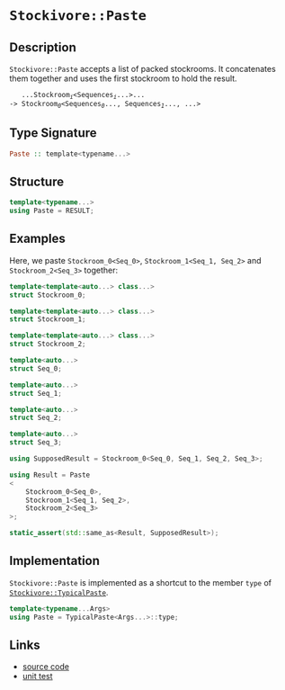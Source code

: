 <!-- Copyright 2024 Feng Mofan
SPDX-License-Identifier: Apache-2.0 -->

# `Stockivore::Paste`

## Description

`Stockivore::Paste` accepts a list of packed stockrooms.
It concatenates them together and uses the first stockroom to hold the result.

<pre><code>   ...Stockroom<sub><i>i</i></sub>&lt;Sequences<sub><i>i</i></sub>...&gt;...
-> Stockroom<sub><i>0</i></sub>&lt;Sequences<sub><i>0</i></sub>..., Sequences<sub><i>1</i></sub>..., ...></code></pre>

## Type Signature

```Haskell
Paste :: template<typename...>
```

## Structure

```C++
template<typename...>
using Paste = RESULT;
```

## Examples

Here, we paste `Stockroom_0<Seq_0>`,  `Stockroom_1<Seq_1, Seq_2>` and `Stockroom_2<Seq_3>` together:

```C++
template<template<auto...> class...>
struct Stockroom_0;

template<template<auto...> class...>
struct Stockroom_1;

template<template<auto...> class...>
struct Stockroom_2;

template<auto...>
struct Seq_0;

template<auto...>
struct Seq_1;

template<auto...>
struct Seq_2;

template<auto...>
struct Seq_3;

using SupposedResult = Stockroom_0<Seq_0, Seq_1, Seq_2, Seq_3>;

using Result = Paste
<
    Stockroom_0<Seq_0>, 
    Stockroom_1<Seq_1, Seq_2>,
    Stockroom_2<Seq_3>
>;

static_assert(std::same_as<Result, SupposedResult>);
```

## Implementation

`Stockivore::Paste` is implemented as a shortcut to the member `type` of [`Stockivore::TypicalPaste`](./typical_paste.doc.md).

```C++
template<typename...Args>
using Paste = TypicalPaste<Args...>::type;
```

## Links

- [source code](../../../../conceptrodon/stockivore/paste.hpp)
- [unit test](../../../../tests/unit/stockivore/paste.test.hpp)
